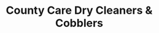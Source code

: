 ---
title: "County Care Dry Cleaners & Cobblers"
url: /hertford/county-care-dry-cleaners-and-cobblers/
shop: laundry
---
